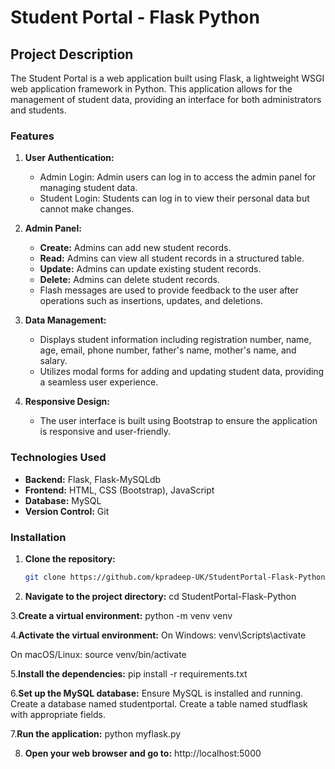 # Student Portal - Flask Python
## Project Description

The Student Portal is a web application built using Flask, a lightweight WSGI web application framework in Python. This application allows for the management of student data, providing an interface for both administrators and students. 

### Features

1. **User Authentication:**
   - Admin Login: Admin users can log in to access the admin panel for managing student data.
   - Student Login: Students can log in to view their personal data but cannot make changes.

2. **Admin Panel:**
   - **Create:** Admins can add new student records.
   - **Read:** Admins can view all student records in a structured table.
   - **Update:** Admins can update existing student records.
   - **Delete:** Admins can delete student records.
   - Flash messages are used to provide feedback to the user after operations such as insertions, updates, and deletions.

3. **Data Management:**
   - Displays student information including registration number, name, age, email, phone number, father's name, mother's name, and salary.
   - Utilizes modal forms for adding and updating student data, providing a seamless user experience.

4. **Responsive Design:**
   - The user interface is built using Bootstrap to ensure the application is responsive and user-friendly.

### Technologies Used

- **Backend:** Flask, Flask-MySQLdb
- **Frontend:** HTML, CSS (Bootstrap), JavaScript
- **Database:** MySQL
- **Version Control:** Git

### Installation

1. **Clone the repository:**
   ```sh
   git clone https://github.com/kpradeep-UK/StudentPortal-Flask-Python.git
   
2. **Navigate to the project directory:**
   cd StudentPortal-Flask-Python
   
3.**Create a virtual environment:**
  python -m venv venv
  
4.**Activate the virtual environment:**
  On Windows:
  venv\Scripts\activate
  
  On macOS/Linux:
  source venv/bin/activate
  
5.**Install the dependencies:**
  pip install -r requirements.txt
  
6.**Set up the MySQL database:**
  Ensure MySQL is installed and running.
  Create a database named studentportal.
  Create a table named studflask with appropriate fields.
  
7.**Run the application:**
  python myflask.py
  
8. **Open your web browser and go to:**
  http://localhost:5000





  
